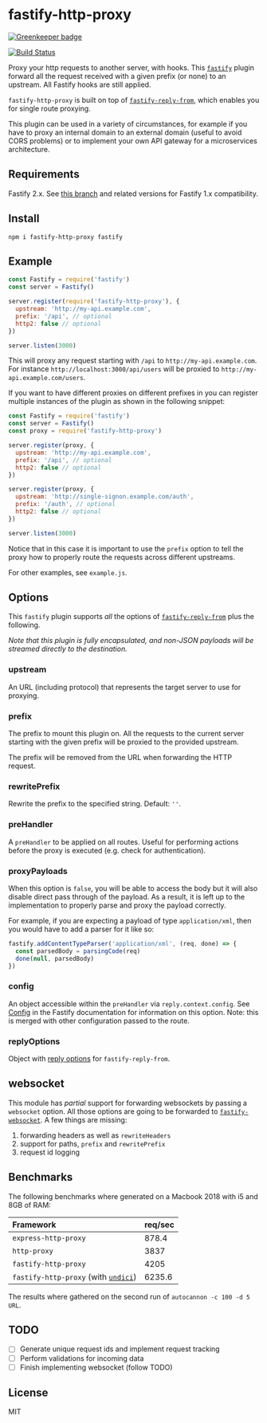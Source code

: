 # fastify-http-proxy

[![Greenkeeper badge](https://badges.greenkeeper.io/fastify/fastify-http-proxy.svg)](https://greenkeeper.io/)

[![Build Status](https://travis-ci.org/fastify/fastify-http-proxy.svg?branch=master)](https://travis-ci.org/fastify/fastify-http-proxy)

Proxy your http requests to another server, with hooks.
This [`fastify`](https://www.fastify.io) plugin forward all the request
received with a given prefix (or none) to an upstream. All Fastify hooks are still applied.

`fastify-http-proxy` is built on top of
[`fastify-reply-from`](http://npm.im/fastify-reply-from), which enables
you for single route proxying.

This plugin can be used in a variety of circumstances, for example if you have to proxy an internal domain to an external domain (useful to avoid CORS problems) or to implement your own API gateway for a microservices architecture.

## Requirements

Fastify 2.x. See [this branch](https://github.com/fastify/fastify-http-proxy/tree/1.x) and related versions for Fastify 1.x compatibility.

## Install

```
npm i fastify-http-proxy fastify
```

## Example

```js
const Fastify = require('fastify')
const server = Fastify()

server.register(require('fastify-http-proxy'), {
  upstream: 'http://my-api.example.com',
  prefix: '/api', // optional
  http2: false // optional
})

server.listen(3000)
```

This will proxy any request starting with `/api` to `http://my-api.example.com`. For instance `http://localhost:3000/api/users` will be proxied to `http://my-api.example.com/users`.

If you want to have different proxies on different prefixes in you can register multiple instances of the plugin as shown in the following snippet:

```js
const Fastify = require('fastify')
const server = Fastify()
const proxy = require('fastify-http-proxy')

server.register(proxy, {
  upstream: 'http://my-api.example.com',
  prefix: '/api', // optional
  http2: false // optional
})

server.register(proxy, {
  upstream: 'http://single-signon.example.com/auth',
  prefix: '/auth', // optional
  http2: false // optional
})

server.listen(3000)
```

Notice that in this case it is important to use the `prefix` option to tell the proxy how to properly route the requests across different upstreams.

For other examples, see `example.js`.

## Options

This `fastify` plugin supports _all_ the options of
[`fastify-reply-from`](https://github.com/fastify/fastify-reply-from) plus the following.

*Note that this plugin is fully encapsulated, and non-JSON payloads will
be streamed directly to the destination.*

### upstream

An URL (including protocol) that represents the target server to use for proxying.

### prefix

The prefix to mount this plugin on. All the requests to the current server starting with the given prefix will be proxied to the provided upstream.

The prefix will be removed from the URL when forwarding the HTTP
request.

### rewritePrefix

Rewrite the prefix to the specified string. Default: `''`.

### preHandler

A `preHandler` to be applied on all routes. Useful for performing actions before the proxy is executed (e.g. check for authentication).

### proxyPayloads

When this option is `false`, you will be able to access the body but it will also disable direct pass through of the payload. As a result, it is left up to the implementation to properly parse and proxy the payload correctly.

For example, if you are expecting a payload of type `application/xml`, then you would have to add a parser for it like so:

```javascript
fastify.addContentTypeParser('application/xml', (req, done) => {
  const parsedBody = parsingCode(req)
  done(null, parsedBody)
})
```

### config

An object accessible within the `preHandler` via `reply.context.config`.
See [Config](https://www.fastify.io/docs/v2.1.x/Routes/#config) in the Fastify
documentation for information on this option. Note: this is merged with other
configuration passed to the route.

### replyOptions

Object with [reply options](https://github.com/fastify/fastify-reply-from#replyfromsource-opts) for `fastify-reply-from`.

## websocket

This module has _partial_ support for forwarding websockets by passing a
`websocket` option. All those options are going to be forwarded to
[`fastify-websocket`](https://github.com/fastify/fastify-websocket).
A few things are missing:

1. forwarding headers as well as `rewriteHeaders`
2. support for paths, `prefix` and `rewritePrefix`
3. request id logging


## Benchmarks

The following benchmarks where generated on a Macbook 2018 with i5 and
8GB of RAM:

| __Framework__ | req/sec |
| :----------------- | :------------------------- |
| `express-http-proxy` | 878.4 |
| `http-proxy` | 3837 |
| `fastify-http-proxy` | 4205 |
| `fastify-http-proxy` (with [`undici`](https://github.com/mcollina/undici)) | 6235.6 |

The results where gathered on the second run of `autocannon -c 100 -d 5
URL`.

## TODO

* [ ] Generate unique request ids and implement request tracking
* [ ] Perform validations for incoming data
* [ ] Finish implementing websocket (follow TODO)

## License

MIT
